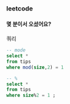 ### leetcode
#### 몇 분이서 오셨어요?

쿼리
```sql
-- mode
select *
from tips 
where mod(size,2) = 1 

-- % 
select *
from tips
where size%2 = 1 ;
```
